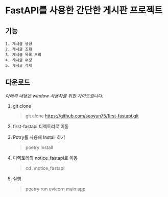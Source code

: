 # FastAPI를 사용한 간단한 게시판 프로젝트

## 기능
    1. 게시글 생성
    2. 게시글 조회
    3. 게시글 목록 조회
    4. 게시글 수정
    5. 게시글 삭제
   
## 다운로드


*아래의 내용은 window 사용자를 위한 가이드입니다.*
 1. git clone
    > git clone https://github.com/seoyun75/first-fastapi.git
 2. first-fastapi 디렉토리로 이동
   
 3. Potry를 사용해 Install 하기
    >poetry install 
 4. 디렉토리의 notice_fastapi로 이동
    >cd .\notice_fastapi
 5. 실행
    >poetry run uvicorn main:app